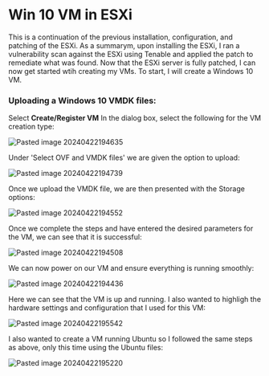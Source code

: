 # Win 10 VM in ESXi

This is a continuation of the previous installation, configuration, and patching of the ESXi. As a summarym, upon installing the ESXi, I ran a vulnerability scan against the ESXi using Tenable and applied the patch to remediate what was found. Now that the ESXi server is fully patched, I can now get started wtih creating my VMs. To start, I will create a Windows 10 VM. 

### Uploading a Windows 10 VMDK files:

Select **Create/Register VM**
In the dialog box, select the following for the VM creation type:

![Pasted image 20240422194635](https://github.com/lm3nitro/Projects/assets/55665256/11482c39-5455-42ff-b519-f5dc306b34bc)

Under 'Select OVF and VMDK files' we are given the option to upload:
 
![Pasted image 20240422194739](https://github.com/lm3nitro/Projects/assets/55665256/a5d669f0-1eb5-40b3-aa30-66a43d202511)

Once we upload the VMDK file, we are then presented with the Storage options:

![Pasted image 20240422194552](https://github.com/lm3nitro/Projects/assets/55665256/39e848b1-8fad-4be1-ab26-6027975d25bf)

Once we complete the steps and have entered the desired parameters for the VM, we can see that it is successful:

![Pasted image 20240422194508](https://github.com/lm3nitro/Projects/assets/55665256/7dfdc0e6-ff0f-4329-a59c-8a4b84452e13)

We can now power on our VM and ensure everything is running smoothly:

![Pasted image 20240422194436](https://github.com/lm3nitro/Projects/assets/55665256/2a2dda2f-8bc3-4ef2-b5ab-2a49c3a1ccb0)

Here we can see that the VM is up and running. I also wanted to highligh the hardware settings and configuration that I used for this VM:

![Pasted image 20240422195542](https://github.com/lm3nitro/Projects/assets/55665256/8c78e5ce-4e1f-4924-a9e1-6af07253a874)

I also wanted to create a VM running Ubuntu so I followed the same steps as above, only this time using the Ubuntu files:

![Pasted image 20240422195220](https://github.com/lm3nitro/Projects/assets/55665256/8be826bb-71b9-4efe-9668-4efd8fba59be)



